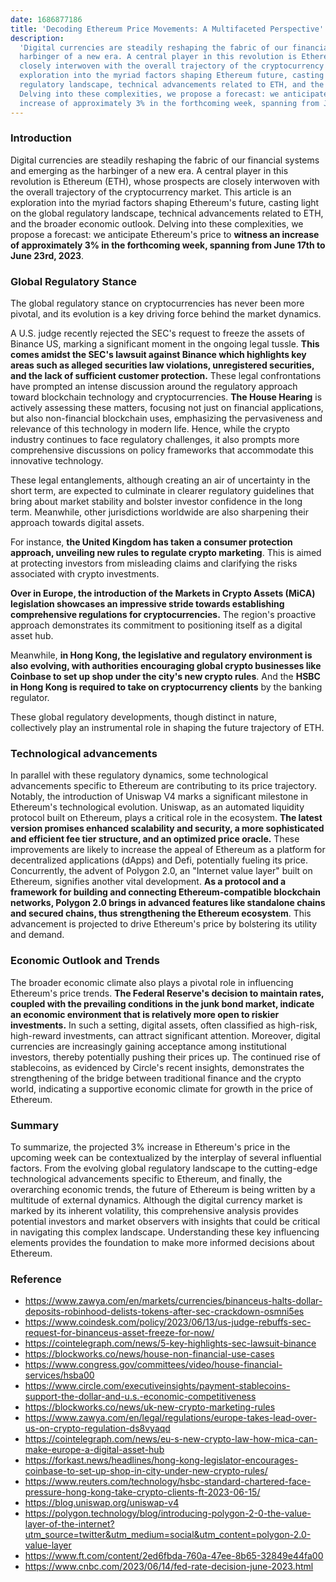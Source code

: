 ```yaml
---
date: 1686877186
title: 'Decoding Ethereum Price Movements: A Multifaceted Perspective'
description:
  'Digital currencies are steadily reshaping the fabric of our financial systems and emerging as the
  harbinger of a new era. A central player in this revolution is Ethereum (ETH), whose prospects are
  closely interwoven with the overall trajectory of the cryptocurrency market. This article is an
  exploration into the myriad factors shaping Ethereum future, casting light on the global
  regulatory landscape, technical advancements related to ETH, and the broader economic outlook.
  Delving into these complexities, we propose a forecast: we anticipate Ethereum price to witness an
  increase of approximately 3% in the forthcoming week, spanning from June 17th to June 23rd, 2023.'
---
```


### **Introduction**

Digital currencies are steadily reshaping the fabric of our financial systems and emerging as the
harbinger of a new era. A central player in this revolution is Ethereum (ETH), whose prospects are
closely interwoven with the overall trajectory of the cryptocurrency market. This article is an
exploration into the myriad factors shaping Ethereum's future, casting light on the global
regulatory landscape, technical advancements related to ETH, and the broader economic outlook.
Delving into these complexities, we propose a forecast: we anticipate Ethereum's price to **witness
an increase of approximately 3% in the forthcoming week, spanning from June 17th to June 23rd,
2023**.

### **Global Regulatory Stance**

The global regulatory stance on cryptocurrencies has never been more pivotal, and its evolution is a
key driving force behind the market dynamics.

A U.S. judge recently rejected the SEC's request to freeze the assets of Binance US, marking a
significant moment in the ongoing legal tussle. **This comes amidst the SEC's lawsuit against
Binance which highlights key areas such as alleged securities law violations, unregistered
securities, and the lack of sufficient customer protection.** These legal confrontations have
prompted an intense discussion around the regulatory approach toward blockchain technology and
cryptocurrencies. **The House Hearing** is actively assessing these matters, focusing not just on
financial applications, but also non-financial blockchain uses, emphasizing the pervasiveness and
relevance of this technology in modern life. Hence, while the crypto industry continues to face
regulatory challenges, it also prompts more comprehensive discussions on policy frameworks that
accommodate this innovative technology.

These legal entanglements, although creating an air of uncertainty in the short term, are expected
to culminate in clearer regulatory guidelines that bring about market stability and bolster investor
confidence in the long term. Meanwhile, other jurisdictions worldwide are also sharpening their
approach towards digital assets.

For instance, **the United Kingdom has taken a consumer protection approach, unveiling new rules to
regulate crypto marketing**. This is aimed at protecting investors from misleading claims and
clarifying the risks associated with crypto investments.

**Over in Europe, the introduction of the Markets in Crypto Assets (MiCA) legislation showcases an
impressive stride towards establishing comprehensive regulations for cryptocurrencies.** The
region's proactive approach demonstrates its commitment to positioning itself as a digital asset
hub.

Meanwhile, **in Hong Kong, the legislative and regulatory environment is also evolving, with
authorities encouraging global crypto businesses like Coinbase to set up shop under the city's new
crypto rules**. And the **HSBC in Hong Kong is required to take on cryptocurrency clients** by the
banking regulator.

These global regulatory developments, though distinct in nature, collectively play an instrumental
role in shaping the future trajectory of ETH.

### **Technological advancements**

In parallel with these regulatory dynamics, some technological advancements specific to Ethereum are
contributing to its price trajectory. Notably, the introduction of Uniswap V4 marks a significant
milestone in Ethereum's technological evolution. Uniswap, as an automated liquidity protocol built
on Ethereum, plays a critical role in the ecosystem. **The latest version promises enhanced
scalability and security, a more sophisticated and efficient fee tier structure, and an optimized
price oracle.** These improvements are likely to increase the appeal of Ethereum as a platform for
decentralized applications (dApps) and Defi, potentially fueling its price. Concurrently, the advent
of Polygon 2.0, an "Internet value layer" built on Ethereum, signifies another vital development.
**As a protocol and a framework for building and connecting Ethereum-compatible blockchain networks,
Polygon 2.0 brings in advanced features like standalone chains and secured chains, thus
strengthening the Ethereum ecosystem**. This advancement is projected to drive Ethereum's price by
bolstering its utility and demand.

### **Economic Outlook and Trends**

The broader economic climate also plays a pivotal role in influencing Ethereum's price trends. **The
Federal Reserve's decision to maintain rates, coupled with the prevailing conditions in the junk
bond market, indicate an economic environment that is relatively more open to riskier investments.**
In such a setting, digital assets, often classified as high-risk, high-reward investments, can
attract significant attention. Moreover, digital currencies are increasingly gaining acceptance
among institutional investors, thereby potentially pushing their prices up. The continued rise of
stablecoins, as evidenced by Circle's recent insights, demonstrates the strengthening of the bridge
between traditional finance and the crypto world, indicating a supportive economic climate for
growth in the price of Ethereum.

### **Summary**

To summarize, the projected 3% increase in Ethereum's price in the upcoming week can be
contextualized by the interplay of several influential factors. From the evolving global regulatory
landscape to the cutting-edge technological advancements specific to Ethereum, and finally, the
overarching economic trends, the future of Ethereum is being written by a multitude of external
dynamics. Although the digital currency market is marked by its inherent volatility, this
comprehensive analysis provides potential investors and market observers with insights that could be
critical in navigating this complex landscape. Understanding these key influencing elements provides
the foundation to make more informed decisions about Ethereum.

### **Reference**

- https://www.zawya.com/en/markets/currencies/binanceus-halts-dollar-deposits-robinhood-delists-tokens-after-sec-crackdown-osmni5es
- https://www.coindesk.com/policy/2023/06/13/us-judge-rebuffs-sec-request-for-binanceus-asset-freeze-for-now/
- https://cointelegraph.com/news/5-key-highlights-sec-lawsuit-binance
- https://blockworks.co/news/house-non-financial-use-cases
- https://www.congress.gov/committees/video/house-financial-services/hsba00
- https://www.circle.com/executiveinsights/payment-stablecoins-support-the-dollar-and-u.s.-economic-competitiveness
- https://blockworks.co/news/uk-new-crypto-marketing-rules
- https://www.zawya.com/en/legal/regulations/europe-takes-lead-over-us-on-crypto-regulation-ds8vyaqd
- https://cointelegraph.com/news/eu-s-new-crypto-law-how-mica-can-make-europe-a-digital-asset-hub
- https://forkast.news/headlines/hong-kong-legislator-encourages-coinbase-to-set-up-shop-in-city-under-new-crypto-rules/
- https://www.reuters.com/technology/hsbc-standard-chartered-face-pressure-hong-kong-take-crypto-clients-ft-2023-06-15/
- https://blog.uniswap.org/uniswap-v4
- https://polygon.technology/blog/introducing-polygon-2-0-the-value-layer-of-the-internet?utm_source=twitter&utm_medium=social&utm_content=polygon-2.0-value-layer
- https://www.ft.com/content/2ed6fbda-760a-47ee-8b65-32849e44fa00
- https://www.cnbc.com/2023/06/14/fed-rate-decision-june-2023.html

